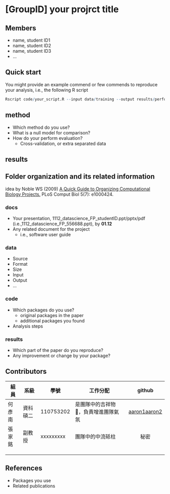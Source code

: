 # [GroupID] your projrct title

## Members
* name, student ID1
* name, student ID2
* name, student ID3
* ...

## Quick start
You might provide an example commend or few commends to reproduce your analysis, i.e., the following R script
```R
Rscript code/your_script.R --input data/training --output results/performance.tsv
```

## method
* Which method do you use?
* What is a null model for comparison?
* How do your perform evaluation?
  * Cross-validation, or extra separated data


## results


## Folder organization and its related information
idea by Noble WS (2009) [A Quick Guide to Organizing Computational Biology Projects.](https://journals.plos.org/ploscompbiol/article?id=10.1371/journal.pcbi.1000424) PLoS Comput Biol 5(7): e1000424.

### docs
* Your presentation, 1112_datascience_FP_studentID.ppt/pptx/pdf (i.e.,1112_datascience_FP_556688.ppt), by **01.12**
* Any related document for the project
  * i.e., software user guide

### data
* Source
* Format
* Size
* Input
* Output
* ...

### code
* Which packages do you use? 
  * original packages in the paper
  * additional packages you found
* Analysis steps

### results
* Which part of the paper do you reproduce?
* Any improvement or change by your package?

## Contributors
|組員|系級|學號|工作分配|github|
|-|-|-|-|:-:|
|何彥南|資科碩二|110753202| 是團隊中的吉祥物🦒，負責增進團隊氣氛| [aaron1aaron2](https://github.com/aaron1aaron2)|
|張家銘|副教授|xxxxxxxxx|團隊中的中流砥柱|秘密|
||||||
||||||
||||||

## References
* Packages you use
* Related publications
